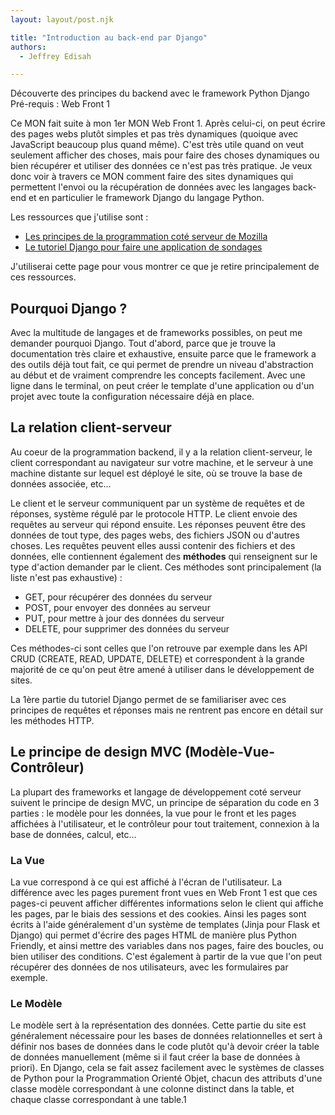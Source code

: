 ```yaml
---
layout: layout/post.njk

title: "Introduction au back-end par Django"
authors:
  - Jeffrey Edisah

---
```

<!-- début résumé -->

Découverte des principes du backend avec le framework Python Django
Pré-requis : Web Front 1

<!-- fin résumé -->

Ce MON fait suite à mon 1er MON Web Front 1. Après celui-ci, on peut écrire des pages webs plutôt simples et pas très dynamiques (quoique avec JavaScript beaucoup plus quand même). 
C'est très utile quand on veut seulement afficher des choses, mais pour faire des choses dynamiques ou bien récupérer et utiliser des données ce n'est pas très pratique. 
Je veux donc voir à travers ce MON comment faire des sites dynamiques qui permettent l'envoi ou la récupération de données avec les langages back-end et en particulier le framework Django du langage Python. 

Les ressources que j'utilise sont :

- [Les principes de la programmation coté serveur de Mozilla](https://developer.mozilla.org/fr/docs/Learn/Server-side)
- [Le tutoriel Django pour faire une application de sondages](https://docs.djangoproject.com/en/4.1/intro/tutorial01/)
  
 J'utiliserai cette page pour vous montrer ce que je retire principalement de ces ressources.

 ## Pourquoi Django ?

 Avec la multitude de langages et de frameworks possibles, on peut me demander pourquoi Django. Tout d'abord, parce que je trouve la documentation très claire et exhaustive, ensuite parce que le framework a des outils déjà tout fait, ce qui permet de prendre un niveau d'abstraction au début et de vraiment comprendre les concepts facilement.
 Avec une ligne dans le terminal, on peut créer le template d'une application ou d'un projet avec toute la configuration nécessaire déjà en place.


 ## La relation client-serveur

 Au coeur de la programmation backend, il y a la relation client-serveur, le client correspondant au navigateur sur votre machine, et le serveur à une machine distante sur lequel est déployé le site, où se trouve la base de données associée, etc...

 Le client et le serveur communiquent par un système de requêtes et de réponses, système régulé par le protocole HTTP. 
 Le client envoie des requêtes au serveur qui répond ensuite. Les réponses peuvent être des données de tout type, des pages webs, des fichiers JSON ou d'autres choses. 
 Les requêtes peuvent elles aussi contenir des fichiers et des données, elle contiennent également des **méthodes** qui renseignent sur le type d'action demander par le client. Ces méthodes sont principalement (la liste n'est pas exhaustive) :

 - GET, pour récupérer des données du serveur
 - POST, pour envoyer des données au serveur
 - PUT, pour mettre à jour des données du serveur
 - DELETE, pour supprimer des données du serveur

Ces méthodes-ci sont celles que l'on retrouve par exemple dans les API CRUD (CREATE, READ, UPDATE, DELETE) et correspondent à la grande majorité de ce qu'on peut être amené à utiliser dans le développement de sites.

La 1ère partie du tutoriel Django permet de se familiariser avec ces principes de requêtes et réponses mais ne rentrent pas encore en détail sur les méthodes HTTP.

## Le principe de design MVC (Modèle-Vue-Contrôleur)

La plupart des frameworks et langage de développement coté serveur suivent le principe de design MVC, un principe de séparation du code en 3 parties : le modèle pour les données, la vue pour le front et les pages affichées à l'utilisateur, et le contrôleur pour tout traitement, connexion à la base de données, calcul, etc...

### La Vue

La vue correspond à ce qui est affiché à l'écran de l'utilisateur. La différence avec les pages purement front vues en Web Front 1 est que ces pages-ci peuvent afficher différentes informations selon le client qui affiche les pages, par le biais des sessions et des cookies. 
Ainsi les pages sont écrits à l'aide généralement d'un système de templates (Jinja pour Flask et Django) qui permet d'écrire des pages HTML de manière plus Python Friendly, et ainsi mettre des variables dans nos pages, faire des boucles, ou bien utiliser des conditions. 
C'est également à partir de la vue que l'on peut récupérer des données de nos utilisateurs, avec les formulaires par exemple.

### Le Modèle

Le modèle sert à la représentation des données. Cette partie du site est généralement nécessaire pour les bases de données relationnelles et sert à définir nos bases de données dans le code plutôt qu'à devoir créer la table de données manuellement (même si il faut créer la base de données à priori).
En Django, cela se fait assez facilement avec le systèmes de classes de Python pour la Programmation Orienté Objet, chacun des attributs d'une classe modèle correspondant à une colonne distinct dans la table, et chaque classe correspondant à une table.1